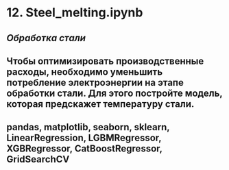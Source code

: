 # 12. Steel_melting.ipynb
## ***Обработка стали***
## Чтобы оптимизировать производственные расходы, необходимо уменьшить потребление электроэнергии на этапе обработки стали. Для этого постройте модель, которая предскажет температуру стали.
## pandas, matplotlib, seaborn, sklearn, LinearRegression, LGBMRegressor, XGBRegressor, CatBoostRegressor, GridSearchCV
